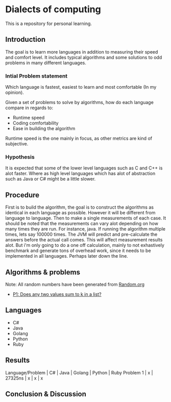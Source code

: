 # Dialects of computing
This is a repository for personal learning. 

## Introduction
The goal is to learn more languages in addition to measuring their speed and comfort level. It includes typical algorithms and some solutions to odd problems in many different languages.

### Intial Problem statement
Which language is fastest, easiest to learn and most comfortable (In my opinion).

Given a set of problems to solve by algorithms, how do each language compare in regards to:
- Runtime speed
- Coding comfortability
- Ease in building the algorithm

Runtime speed is the one mainly in focus, as other metrics are kind of subjective.

### Hypothesis
It is expected that some of the lower level languages such as C and C++ is alot faster. Where as high level languages which has alot of abstraction such as Java or C# might be a little slower. 

## Procedure
First is to build the algorithm, the goal is to construct the algorithms as identical in each language as possible. However it will be different from language to language. Then to make a single measurements of each case. It should be noted that the measurements can vary alot depending on how many times they are run. For instance, java. If running the algorithm multiple times, lets say 100000 times. The JVM will predict and pre-calculate the answers before the actual call comes. This will affect measurement results alot. But i'm only going to do a one off calculation, mainly to not exhastively benchmark and generate tons of overhead work, since it needs to be implemented in all languages. Perhaps later down the line.

## Algorithms & problems
Note: All random numbers have been generated from [Random.org](https://www.random.org/)

- [P1: Does any two values sum to k in a list?](https://github.com/DanielHauge/LanguageSpeed/blob/master/P1Measurements.md)


## Languages
- C#
- Java
- Golang
- Python
- Ruby

## Results
Language/Problem | C# | Java | Golang | Python | Ruby
Problem 1 | x | 27325ns | x | x | x

## Conclusion & Discussion
